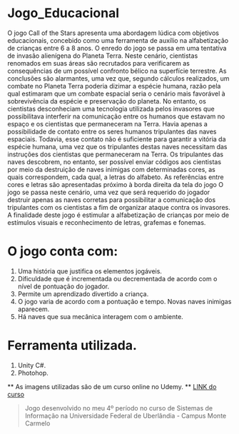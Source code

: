 # Jogo_Educacional

O jogo Call of the Stars apresenta uma abordagem lúdica com objetivos educacionais,
concebido como uma ferramenta de auxílio na alfabetização de crianças entre 6 a 8
anos.
O enredo do jogo se passa em uma tentativa de invasão alienígena do Planeta Terra.
Neste cenário, cientistas renomados em suas áreas são recrutados para verificarem
as consequências de um possível confronto bélico na superfície terrestre. As
conclusões são alarmantes, uma vez que, segundo cálculos realizados, um combate
no Planeta Terra poderia dizimar a espécie humana, razão pela qual estimaram que
um combate espacial seria o cenário mais favorável à sobrevivência da espécie e
preservação do planeta.
No entanto, os cientistas desconheciam uma tecnologia utilizada pelos invasores que
possibilitava interferir na comunicação entre os humanos que estavam no espaço e
os cientistas que permaneceram na Terra. Havia apenas a possibilidade de contato
entre os seres humanos tripulantes das naves espaciais. Todavia, esse contato não é
suficiente para garantir a vitória da espécie humana, uma vez que os tripulantes destas
naves necessitam das instruções dos cientistas que permaneceram na Terra. Os
tripulantes das naves descobrem, no entanto, ser possível enviar códigos aos
cientistas por meio da destruição de naves inimigas com determinadas cores, as quais
correspondem, cada qual, a letras do alfabeto. As referências entre cores e letras são
apresentadas próximo à borda direita da tela do jogo
O jogo se passa neste cenário, uma vez que será requerido do jogador destruir apenas
as naves corretas para possibilitar a comunicação dos tripulantes com os cientistas a
fim de organizar ataque contra os invasores. A finalidade deste jogo é estimular a
alfabetização de crianças por meio de estímulos visuais e reconhecimento de letras,
grafemas e fonemas. 

# O jogo conta com:
  1. Uma história que justifica os elementos jogáveis.
  2. Dificuldade que é incrementada ou decrementada de acordo com o nível de pontuação do jogador.
  3. Permite um aprendizado divertido a criança.
  4. O jogo varia de acordo com a pontuação e tempo. Novas naves inimigas aparecem.
  5. Há naves que sua mecânica interagem com o ambiente.

# Ferramenta utilizada.
1. Unity C#.
2. Photohop.

** As imagens utilizadas são de um curso online no Udemy. **
[LINK do curso](https://www.udemy.com/course/o-guia-definitivo-para-desenvolvimento-de-jogos-com-unity/)

> Jogo desenvolvido no meu 4º período no curso de Sistemas de Informação na Universidade Federal de Uberlândia - Campus Monte Carmelo
